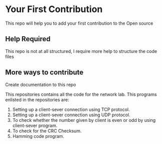# Your First Contribution
This repo will help you to add your first contribution to the Open source

## Help Required
This repo is not at all structured, I require more help to structure the code files

## More ways to contribute
Create documentation to this repo

This repositories contains all the code for the network lab.
This programs enlisted in the repositories are:
1. Setting up a client-sever connection using TCP protocol.
2. Setting up a client-sever connection using UDP protocol.
3. To check whether the number given by client is even or odd by using client-sever program.
4. To check for the CRC Checksum.
5. Hamming code program.
